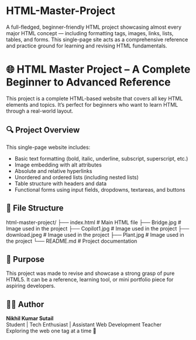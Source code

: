 # HTML-Master-Project
A full-fledged, beginner-friendly HTML project showcasing almost every major HTML concept — including formatting tags, images, links, lists, tables, and forms. This single-page site acts as a comprehensive reference and practice ground for learning and revising HTML fundamentals.

# 🌐 HTML Master Project – A Complete Beginner to Advanced Reference

This project is a complete HTML-based website that covers all key HTML elements and topics. It’s perfect for beginners who want to learn HTML through a real-world layout.

## 🔍 Project Overview

This single-page website includes:

- Basic text formatting (bold, italic, underline, subscript, superscript, etc.)
- Image embedding with alt attributes
- Absolute and relative hyperlinks
- Unordered and ordered lists (including nested lists)
- Table structure with headers and data
- Functional forms using input fields, dropdowns, textareas, and buttons

## 📂 File Structure

html-master-project/ ├── index.html # Main HTML file ├── Bridge.jpg # Image used in the project ├── Copilot1.jpg # Image used in the project ├── download.jpeg # Image used in the project ├── Plant.jpg # Image used in the project └── README.md # Project documentation


## 🎯 Purpose

This project was made to revise and showcase a strong grasp of pure HTML5. It can be a reference, learning tool, or mini portfolio piece for aspiring developers.

## 👨‍💻 Author

**Nikhil Kumar Sutail**  
Student | Tech Enthusiast | Assistant Web Development Teacher  
Exploring the web one tag at a time 🚀
